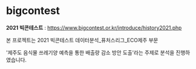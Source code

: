 # bigcontest
**2021 빅콘테스트**
: https://www.bigcontest.or.kr/introduce/history2021.php

본 프로젝트는 2021 빅콘테스트 데이터분석_퓨처스리그_ECO제주 부문 

'제주도 음식물 쓰레기양 예측을 통한 배출량 감소 방안 도출'라는 주제로 분석을 진행하였습니다. 
